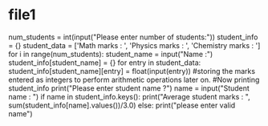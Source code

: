 # file1
num_students = int(input("Please enter number of students:")) 
student_info = {} 
student_data = ['Math marks : ', 'Physics marks : ', 'Chemistry marks : '] 
for i in range(num_students): 
  student_name = input("Name :") 
  student_info[student_name] = {} 
  for entry in student_data: 
    student_info[student_name][entry] = float(input(entry)) 
#storing the marks entered as integers to perform arithmetic operations later on. 
#Now printing student_info
print("Please enter student name ?") 
name = input("Student name : ") 
if name in student_info.keys(): 
  print("Average student marks : ", sum(student_info[name].values())/3.0) 
else: 
  print("please enter valid name")
